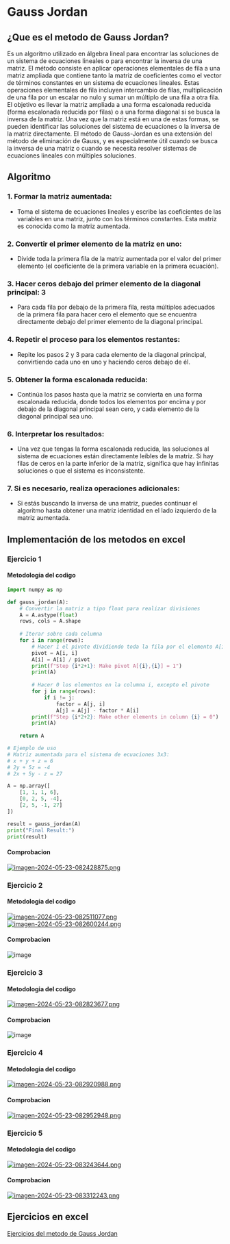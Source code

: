 # Gauss Jordan

## ¿Que es el metodo de Gauss Jordan?
  Es un algoritmo utilizado en álgebra lineal para encontrar las soluciones de un sistema de ecuaciones lineales o para encontrar la inversa de una matriz. 
  El método consiste en aplicar operaciones elementales de fila a una matriz ampliada que contiene tanto la matriz de coeficientes como el vector de términos 
  constantes en un sistema de ecuaciones lineales. Estas operaciones elementales de fila incluyen intercambio de filas, multiplicación de una fila por un escalar 
  no nulo y sumar un múltiplo de una fila a otra fila. El objetivo es llevar la matriz ampliada a una forma escalonada reducida (forma escalonada reducida por 
  filas) o a una forma diagonal si se busca la inversa de la matriz. Una vez que la matriz está en una de estas formas, se pueden identificar las soluciones del 
  sistema de ecuaciones o la inversa de la matriz directamente. El método de Gauss-Jordan es una extensión del método de eliminación de Gauss, y es especialmente 
  útil cuando se busca la inversa de una matriz o cuando se necesita resolver sistemas de ecuaciones lineales con múltiples soluciones.

## Algoritmo
 ### 1. Formar la matriz aumentada: 
 - Toma el sistema de ecuaciones lineales y escribe las coeficientes de las variables en una matriz, junto con 
  los términos constantes. Esta matriz es conocida como la matriz aumentada.

 ### 2. Convertir el primer elemento de la matriz en uno: 
 - Divide toda la primera fila de la matriz aumentada por el valor del primer elemento (el coeficiente de la 
  primera variable en la primera ecuación).

 ### 3. Hacer ceros debajo del primer elemento de la diagonal principal: 3
 - Para cada fila por debajo de la primera fila, resta múltiplos adecuados de la primera fila para hacer cero 
  el elemento que se encuentra directamente debajo 
  del primer elemento de la diagonal principal.

 ### 4. Repetir el proceso para los elementos restantes: 
 - Repite los pasos 2 y 3 para cada elemento de la diagonal principal, convirtiendo cada uno en uno y haciendo 
  ceros debajo de él.

 ### 5. Obtener la forma escalonada reducida: 
 - Continúa los pasos hasta que la matriz se convierta en una forma escalonada reducida, donde todos los elementos 
  por encima y por debajo de la diagonal principal sean cero, y cada elemento de la diagonal principal sea uno.

 ### 6. Interpretar los resultados: 
 - Una vez que tengas la forma escalonada reducida, las soluciones al sistema de ecuaciones están directamente leíbles 
  de la matriz. Si hay filas de ceros en la parte inferior de la matriz, significa que hay infinitas soluciones o que 
  el sistema es inconsistente.

 ### 7. Si es necesario, realiza operaciones adicionales: 
 - Si estás buscando la inversa de una matriz, puedes continuar el algoritmo hasta obtener una matriz identidad en el 
  lado izquierdo de la matriz aumentada.

## Implementación de los metodos en excel

### Ejercicio 1
#### Metodologia del codigo

```python
import numpy as np

def gauss_jordan(A):
    # Convertir la matriz a tipo float para realizar divisiones
    A = A.astype(float)
    rows, cols = A.shape
    
    # Iterar sobre cada columna
    for i in range(rows):
        # Hacer 1 el pivote dividiendo toda la fila por el elemento A[i, i]
        pivot = A[i, i]
        A[i] = A[i] / pivot
        print(f"Step {i*2+1}: Make pivot A[{i},{i}] = 1")
        print(A)
        
        # Hacer 0 los elementos en la columna i, excepto el pivote
        for j in range(rows):
            if i != j:
                factor = A[j, i]
                A[j] = A[j] - factor * A[i]
        print(f"Step {i*2+2}: Make other elements in column {i} = 0")
        print(A)
    
    return A

# Ejemplo de uso
# Matriz aumentada para el sistema de ecuaciones 3x3:
# x + y + z = 6
# 2y + 5z = -4
# 2x + 5y - z = 27

A = np.array([
    [1, 1, 1, 6],
    [0, 2, 5, -4],
    [2, 5, -1, 27]
])

result = gauss_jordan(A)
print("Final Result:")
print(result)
```

#### Comprobacion
[![imagen-2024-05-23-082428875.png](https://i.postimg.cc/9ftk8LPX/imagen-2024-05-23-082428875.png)](https://postimg.cc/yJxnWXr2)


### Ejercicio 2
#### Metodologia del codigo
[![imagen-2024-05-23-082511077.png](https://i.postimg.cc/KvkHSG7H/imagen-2024-05-23-082511077.png)](https://postimg.cc/QHDbcryQ)
[![imagen-2024-05-23-082600244.png](https://i.postimg.cc/8cFtS4v6/imagen-2024-05-23-082600244.png)](https://postimg.cc/D4TqQqBv)
#### Comprobacion
![image](https://github.com/Gh-JMZM25/Metodos_Numericos/assets/158504061/23589834-e01e-455d-93fb-742cd106d7f3)


### Ejercicio 3
#### Metodologia del codigo 
[![imagen-2024-05-23-082823677.png](https://i.postimg.cc/cHzBX3z4/imagen-2024-05-23-082823677.png)](https://postimg.cc/R6ct0W9j)
#### Comprobacion
![image](https://github.com/Gh-JMZM25/Metodos_Numericos/assets/158504061/27620fa0-2684-4061-9743-92daf8562ff9)



### Ejercicio 4
#### Metodologia del codigo
[![imagen-2024-05-23-082920988.png](https://i.postimg.cc/RCjj0J0B/imagen-2024-05-23-082920988.png)](https://postimg.cc/CdsvP1DP)
#### Comprobacion
[![imagen-2024-05-23-082952948.png](https://i.postimg.cc/dVFp2MdN/imagen-2024-05-23-082952948.png)](https://postimg.cc/hfC2n52V)



### Ejercicio 5
#### Metodologia del codigo
[![imagen-2024-05-23-083243644.png](https://i.postimg.cc/dV0mP4Kt/imagen-2024-05-23-083243644.png)](https://postimg.cc/XpTy9KJT)
#### Comprobacion
[![imagen-2024-05-23-083312243.png](https://i.postimg.cc/rpBS4TRK/imagen-2024-05-23-083312243.png)](https://postimg.cc/f3vt46KN)

## Ejercicios en excel
[Ejercicios del metodo de Gauss Jordan](https://docs.google.com/spreadsheets/d/13LaG-yuZGNyTcdEdCONMtDpY-dnTvp2FBTZWmA-gCLY/edit?usp=sharing)


  
